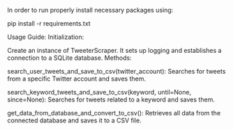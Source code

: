 In order to run properly install necessary packages using:

pip install -r requirements.txt

Usage Guide:
Initialization:

Create an instance of TweeterScraper.
It sets up logging and establishes a connection to a SQLite database.
Methods:

search_user_tweets_and_save_to_csv(twitter_account):
Searches for tweets from a specific Twitter account and saves them.

search_keyword_tweets_and_save_to_csv(keyword, until=None, since=None):
Searches for tweets related to a keyword and saves them.

get_data_from_database_and_convert_to_csv():
Retrieves all data from the connected database and saves it to a CSV file.
